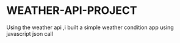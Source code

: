 # WEATHER-API-PROJECT
Using the weather api ,i built a simple weather condition app using javascript json call
